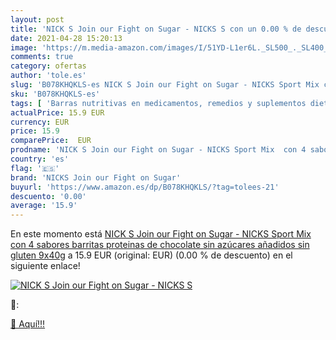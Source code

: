 ```yaml
---
layout: post
title: 'NICK S Join our Fight on Sugar - NICKS S con un 0.00 % de descuento'
date: 2021-04-28 15:20:13
image: 'https://m.media-amazon.com/images/I/51YD-L1er6L._SL500_._SL400_.jpg'
comments: true
category: ofertas
author: 'tole.es'
slug: 'B078KHQKLS-es NICK S Join our Fight on Sugar - NICKS Sport Mix con 4...'
sku: 'B078KHQKLS-es'
tags: [ 'Barras nutritivas en medicamentos, remedios y suplementos dietéticos','Barras y bebidas nutritivas en medicamentos, remedios y suplementos dietéticos','Dieta y nutrición en medicamentos, remedios y suplementos dietéticos','Salud y cuidado personal','chocolate','gluten','nicks join our fight on sugar','sin', ]
actualPrice: 15.9 EUR
currency: EUR
price: 15.9
comparePrice:  EUR
prodname: 'NICK S Join our Fight on Sugar - NICKS Sport Mix  con 4 sabores barritas proteinas de chocolate sin azúcares añadidos  sin gluten 9x40g'
country: 'es'
flag: '🇪🇸'
brand: 'NICKS Join our Fight on Sugar'
buyurl: 'https://www.amazon.es/dp/B078KHQKLS/?tag=tolees-21'
descuento: '0.00'
average: '15.9'
---
```


En este momento está [NICK S Join our Fight on Sugar - NICKS Sport Mix  con 4 sabores barritas proteinas de chocolate sin azúcares añadidos  sin gluten 9x40g](https://www.amazon.es/dp/B078KHQKLS/?tag=tolees-21) a 15.9 EUR (original:  EUR) (0.00 %  de descuento) en el siguiente enlace!

[![NICK S Join our Fight on Sugar - NICKS S](https://m.media-amazon.com/images/I/51YD-L1er6L._SL500_._SL400_.jpg)](https://www.amazon.es/dp/B078KHQKLS/?tag=tolees-21)

🔎:


[🛒 Aquí!!!](https://www.amazon.es/dp/B078KHQKLS/?tag=tolees-21)

